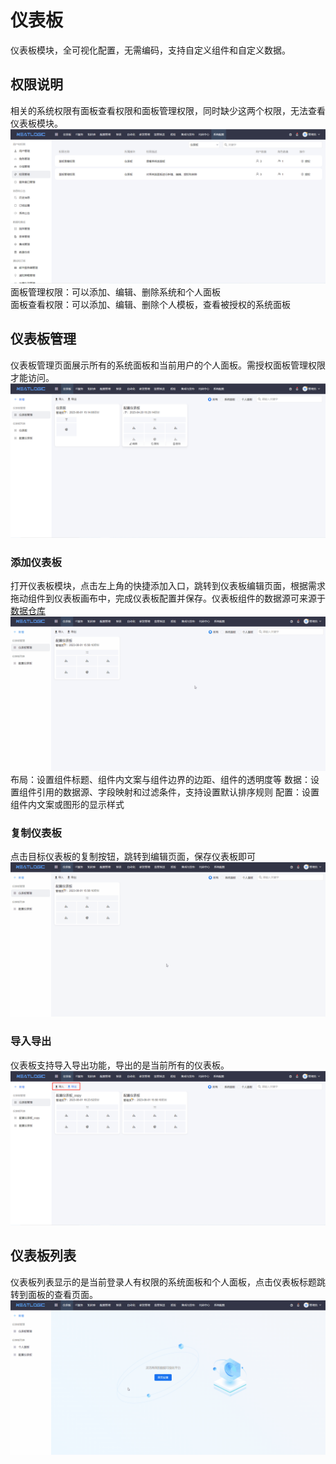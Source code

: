 # 仪表板
仪表板模块，全可视化配置，无需编码，支持自定义组件和自定义数据。

## 权限说明
相关的系统权限有面板查看权限和面板管理权限，同时缺少这两个权限，无法查看仪表板模块。
![](images/系统权限.png)
面板管理权限：可以添加、编辑、删除系统和个人面板<br>
面板查看权限：可以添加、编辑、删除个人模板，查看被授权的系统面板

## 仪表板管理
仪表板管理页面展示所有的系统面板和当前用户的个人面板。需授权面板管理权限才能访问。
![](images/仪表板管理.png)
### 添加仪表板
打开仪表板模块，点击左上角的快捷添加入口，跳转到仪表板编辑页面，根据需求拖动组件到仪表板画布中，完成仪表板配置并保存。仪表板组件的数据源可来源于[数据仓库](../100.系统配置/数据仓库.md)
![](images/添加仪表板.gif)
布局：设置组件标题、组件内文案与组件边界的边距、组件的透明度等
数据：设置组件引用的数据源、字段映射和过滤条件，支持设置默认排序规则
配置：设置组件内文案或图形的显示样式

### 复制仪表板
点击目标仪表板的复制按钮，跳转到编辑页面，保存仪表板即可
![](images/复制仪表板.gif)

### 导入导出
仪表板支持导入导出功能，导出的是当前所有的仪表板。
![](images/仪表板导入导出.png)

## 仪表板列表
仪表板列表显示的是当前登录人有权限的系统面板和个人面板，点击仪表板标题跳转到面板的查看页面。
![](images/仪表板列表.gif)